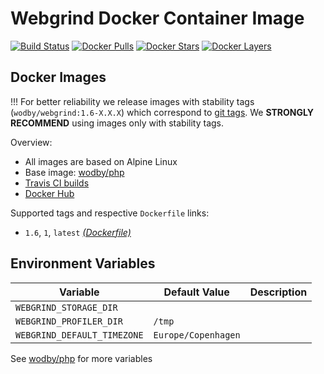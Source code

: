 # Webgrind Docker Container Image 

[![Build Status](https://travis-ci.org/wodby/webgrind.svg?branch=master)](https://travis-ci.org/wodby/webgrind)
[![Docker Pulls](https://img.shields.io/docker/pulls/wodby/webgrind.svg)](https://hub.docker.com/r/wodby/webgrind)
[![Docker Stars](https://img.shields.io/docker/stars/wodby/webgrind.svg)](https://hub.docker.com/r/wodby/webgrind)
[![Docker Layers](https://images.microbadger.com/badges/image/wodby/webgrind.svg)](https://microbadger.com/images/wodby/webgrind)

## Docker Images

!!! For better reliability we release images with stability tags (`wodby/webgrind:1.6-X.X.X`) which correspond to [git tags](https://github.com/wodby/webgrind/releases). We **STRONGLY RECOMMEND** using images only with stability tags. 

Overview:

* All images are based on Alpine Linux
* Base image: [wodby/php](https://github.com/wodby/php)
* [Travis CI builds](https://travis-ci.org/wodby/webgrind) 
* [Docker Hub](https://hub.docker.com/r/wodby/webgrind)

Supported tags and respective `Dockerfile` links:

* `1.6`, `1`, `latest`  [_(Dockerfile)_](https://github.com/wodby/webgrind/tree/master/Dockerfile)

## Environment Variables

| Variable                    | Default Value       | Description |
| --------------------------- | ------------------- | ----------- |
| `WEBGRIND_STORAGE_DIR`      |                     |             |
| `WEBGRIND_PROFILER_DIR`     | `/tmp`              |             |
| `WEBGRIND_DEFAULT_TIMEZONE` | `Europe/Copenhagen` |             |

See [wodby/php](https://github.com/wodby/php) for more variables
